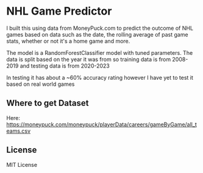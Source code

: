 # NHL Game Predictor

I built this using data from MoneyPuck.com to predict the outcome of NHL games based on data such as the date, the rolling average of past game stats, whether or not it's a home game and more.

The model is a RandomForestClassifier model with tuned parameters. The data is split based on the year it was from so training data is from 2008-2019 and testing data
is from 2020-2023

In testing it has about a ~60% accuracy rating however I have yet to test it based on real world games

## Where to get Dataset

Here: https://moneypuck.com/moneypuck/playerData/careers/gameByGame/all_teams.csv

## License

MIT License
